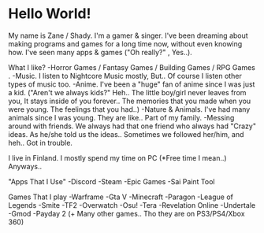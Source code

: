 # Hello World!

My name is Zane / Shady. I'm a gamer & singer. I've been dreaming about making programs and games for a long time now, without even knowing how. I've seen many apps & games ("Oh really?" , Yes..).

What I like?
-Horror Games / Fantasy Games / Building Games / RPG Games .
-Music. I listen to Nightcore Music mostly, But.. Of course I listen other types of music too.
-Anime. I've been a "huge" fan of anime since I was just a kid. ("Aren't we always kids?" Heh.. The little boy/girl never leaves from you, It stays inside of you forever.. The memories that you made when you were young. The feelings that you had..)
-Nature & Animals. I've had many animals since I was young. They are like.. Part of my family.
-Messing around with friends. We always had that one friend who always had "Crazy" ideas. As he/she told us the ideas.. Sometimes we followed her/him, and heh.. Got in trouble.

I live in Finland.
I mostly spend my time on PC (*Free time I mean..) Anyways..

"Apps That I Use"
-Discord
-Steam
-Epic Games
-Sai Paint Tool

Games That I play
-Warframe
-Gta V
-Minecraft
-Paragon
-League of Legends
-Smite
-TF2
-Overwatch
-Osu!
-Tera
-Revelation Online
-Undertale
-Gmod
-Payday 2
(+ Many other games.. Tho they are on PS3/PS4/Xbox 360)
